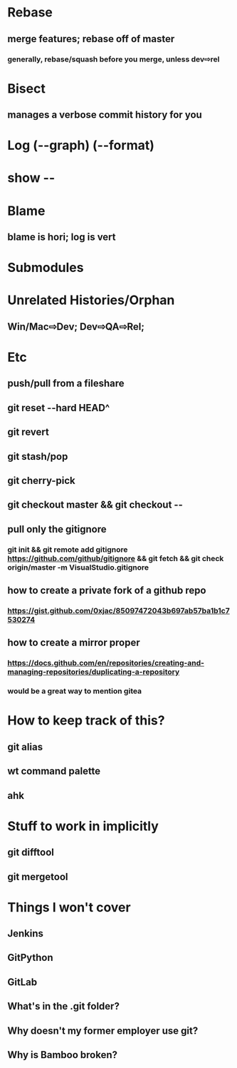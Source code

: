 # Rebase
## merge features; rebase off of master
### generally, rebase/squash before you merge, unless dev⇨rel
# Bisect
## manages a verbose commit history for you
# Log (--graph) (--format)
# show <commit> -- <file>
# Blame
## blame is hori; log is vert
# Submodules
# Unrelated Histories/Orphan
## Win/Mac⇨Dev; Dev⇨QA⇨Rel; 
# Etc
## push/pull from a fileshare
## git reset --hard HEAD^
## git revert <commit>
## git stash/pop
## git cherry-pick <commit>
## git checkout master && git checkout <branch> -- <file>
## pull only the gitignore
### 	git init && git remote add gitignore https://github.com/github/gitignore && git fetch && git check origin/master -m VisualStudio.gitignore
## how to create a private fork of a github repo
### https://gist.github.com/0xjac/85097472043b697ab57ba1b1c7530274
## how to create a mirror proper
### https://docs.github.com/en/repositories/creating-and-managing-repositories/duplicating-a-repository
### would be a great way to mention gitea
# How to keep track of this?
## git alias
## wt command palette
## ahk
# Stuff to work in implicitly
## git difftool
## git mergetool
# Things I won't cover
## Jenkins
## GitPython
## GitLab
## What's in the .git folder?
## Why doesn't my former employer use git?
## Why is Bamboo broken?